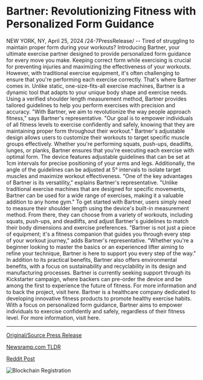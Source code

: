 # Bartner: Revolutionizing Fitness with Personalized Form Guidance

NEW YORK, NY, April 25, 2024 /24-7PressRelease/ -- Tired of struggling to maintain proper form during your workouts? Introducing Bartner, your ultimate exercise partner designed to provide personalized form guidance for every move you make.  Keeping correct form while exercising is crucial for preventing injuries and maximizing the effectiveness of your workouts. However, with traditional exercise equipment, it's often challenging to ensure that you're performing each exercise correctly. That's where Bartner comes in.  Unlike static, one-size-fits-all exercise machines, Bartner is a dynamic tool that adapts to your unique body shape and exercise needs. Using a verified shoulder length measurement method, Bartner provides tailored guidelines to help you perform exercises with precision and accuracy.  "With Bartner, we aim to revolutionize the way people approach fitness," says Bartner's representative. "Our goal is to empower individuals of all fitness levels to exercise confidently and safely, knowing that they are maintaining proper form throughout their workout."  Bartner's adjustable design allows users to customize their workouts to target specific muscle groups effectively. Whether you're performing squats, push-ups, deadlifts, lunges, or planks, Bartner ensures that you're executing each exercise with optimal form.  The device features adjustable guidelines that can be set at 1cm intervals for precise positioning of your arms and legs. Additionally, the angle of the guidelines can be adjusted at 5° intervals to isolate target muscles and maximize workout effectiveness.  "One of the key advantages of Bartner is its versatility," explains Bartner's representative. "Unlike traditional exercise machines that are designed for specific movements, Bartner can be used for a wide range of exercises, making it a valuable addition to any home gym."  To get started with Bartner, users simply need to measure their shoulder length using the device's built-in measurement method. From there, they can choose from a variety of workouts, including squats, push-ups, and deadlifts, and adjust Bartner's guidelines to match their body dimensions and exercise preferences.  "Bartner is not just a piece of equipment; it's a fitness companion that guides you through every step of your workout journey," adds Bartner's representative. "Whether you're a beginner looking to master the basics or an experienced lifter aiming to refine your technique, Bartner is here to support you every step of the way."  In addition to its practical benefits, Bartner also offers environmental benefits, with a focus on sustainability and recyclability in its design and manufacturing processes.  Bartner is currently seeking support through its Kickstarter campaign, where backers can pre-order the device and be among the first to experience the future of fitness. For more information and to back the project, visit here.  Bartner is a healthcare company dedicated to developing innovative fitness products to promote healthy exercise habits. With a focus on personalized form guidance, Bartner aims to empower individuals to exercise confidently and safely, regardless of their fitness level. For more information, visit here. 

---

[Original/Source Press Release](https://www.24-7pressrelease.com/press-release/510313/bartner-revolutionizing-fitness-with-personalized-form-guidance)
                    

[Newsramp.com TLDR](None) 



[Reddit Post](https://www.reddit.com/r/HealthCareNewsInfo/comments/1cclldn/revolutionize_your_workouts_with_bartners/) 



![Blockchain Registration](https://cdn.newsramp.app/24-7PressRelease/qrcode/244/25/file1eeY.webp)